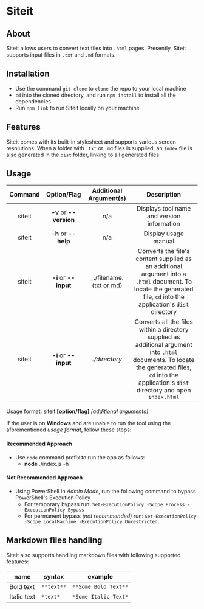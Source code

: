 # Siteit

## About
Siteit allows users to convert text files into `.html` pages. Presently, Siteit supports input files in `.txt` and `.md` formats. 

## Installation

- Use the command `git clone` to `clone` the repo to your local machine
- `cd` into the cloned directory, and run `npm install` to install all the dependencies
- Run `npm link` to run Siteit locally on your machine

## Features

Siteit comes with its built-in stylesheet and supports various screen resolutions. When a folder with `.txt` or `.md` files is supplied, 
an `Index` file is also generated in the `dist` folder, linking to all generated files.  
  
## Usage

| Command | Option/Flag | Additional Argument(s) | Description |
| :---: | :---: | :---: | :---: |
| siteit | **-v** or **--version** | n/a | Displays tool name and version information|
| siteit | **-h** or **--help** | n/a | Display usage manual|
| siteit | **-i** or **--input** | _./filename.(txt or md) | Converts the file's content supplied as an additional argument into a `.html` document. To locate the generated file, `cd` into the application's `dist` directory|
| siteit | **-i** or **--input** | _./directory_| Converts all the files within a directory supplied as additional argument into `.html` documents. To locate the generated files, `cd` into the application's `dist` directory and open `index.html`|

Usage format: siteit **[option/flag]** _[additional arguments]_

If the user is on **Windows** and are unable to run the tool using the aforementioned _usage format_, follow these steps:

#### Recommended Approach
- Use `node` command prefix to run the app as follows:
  - **node** ./index.js -h 

#### Not Recommended Approach
- Using PowerShell in *Admin Mode*, run the following command to bypass PowerShell's Execution Policy
  - For temporary bypass run: `Set-ExecutionPolicy -Scope Process -ExecutionPolicy Bypass`
  - For permanent bypass _(not recommended)_ run: `Set-ExecutionPolicy -Scope LocalMachine -ExecutionPolicy Unrestricted.`

## Markdown files handling
Siteit also supports handling markdown files with following supported features: 

| name        | syntax     | example                |
|-------------|------------|------------------------|
| Bold text   | `**text**` | `**Some Bold Text**`   |
| Italic text | `*text* `  | `*Some Italic Text*` |
